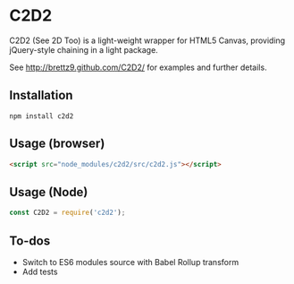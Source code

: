 # C2D2

C2D2 (See 2D Too) is a light-weight wrapper for HTML5 Canvas,
providing jQuery-style chaining in a light package.

See <http://brettz9.github.com/C2D2/> for examples and further details.

## Installation

`npm install c2d2`

## Usage (browser)

```html
<script src="node_modules/c2d2/src/c2d2.js"></script>
```

## Usage (Node)

```js
const C2D2 = require('c2d2');
```

## To-dos

- Switch to ES6 modules source with Babel Rollup transform
- Add tests
